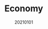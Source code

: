 ---
layout: post
comments: True
date: 20210101
title: Economy
topics: [[[020 Knowledgebase]]]
tags: []
status: in-progress
---